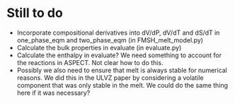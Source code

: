 # Still to do
- Incorporate compositional derivatives into dV/dP, dV/dT and dS/dT in one_phase_eqm and two_phase_eqm (in FMSH_melt_model.py)
- Calculate the bulk properties in evaluate (in evaluate.py)
- Calculate the enthalpy in evaluate? We need something to account for the reactions in ASPECT. Not clear how to do this.
- Possibly we also need to ensure that melt is always stable for numerical reasons. We did this in the ULVZ paper by considering a volatile component that was only stable in the melt. We could do the same thing here if it was necessary?
